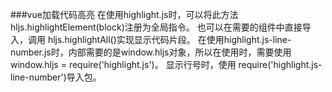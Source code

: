###vue加载代码高亮
在使用highlight.js时，可以将此方法hljs.highlightElement(block)注册为全局指令。
也可以在需要的组件中直接导入，调用    hljs.highlightAll()实现显示代码片段。
在使用highlight.js-line-number.js时，内部需要的是window.hljs对象，所以在使用时，需要使用
window.hljs = require('highlight.js')。
显示行号时，使用 require('highlight.js-line-number')导入包。